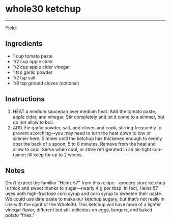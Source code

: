# whole30 ketchup
---
Yield: 

## Ingredients
- 1 cup tomato paste
- 1/2 cup apple cider
- 1/2 cup apple cider vinegar
- 1 tsp garlic powder
- 1/2 tsp salt
- 1/8 tsp ground cloves (optional)

## Instructions
1. HEAT a medium saucepan over medium heat. Add the
tomato paste, apple cider, and vinegar. Stir completely and
let it come to a simmer, but do not allow to boil.
2. ADD the garlic powder, salt, and cloves and cook, stirring
frequently to prevent scorching—you may need to turn the
heat down to low or simmer here. Simmer until the ketchup
has thickened enough to evenly coat the back of a spoon,
5 to 8 minutes. Remove from the heat and allow to cool.
Serve when cool, or store refrigerated in an air-tight con-
tainer; itll keep for up to 2 weeks.

## Notes
Don’t expect the familiar “Heinz 57”
from this recipe—grocery store ketchup is
thick and sweet thanks to sugar—nearly
4 g per tbsp. In fact, Heinz 57
uses both high-fructose corn syrup and
corn syrup to sweeten their paste. We
could use date paste to make our ketchup
sugary, but that’s not really in line with
the spirit of the Whole30. This ketchup
will have more of a lighter vinegar
flavor, different but still delicious on eggs,
burgers, and baked potato “fries.”

